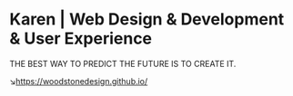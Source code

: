 # Karen | Web Design & Development & User Experience
THE BEST WAY TO PREDICT THE FUTURE IS TO CREATE IT.

↘https://woodstonedesign.github.io/
